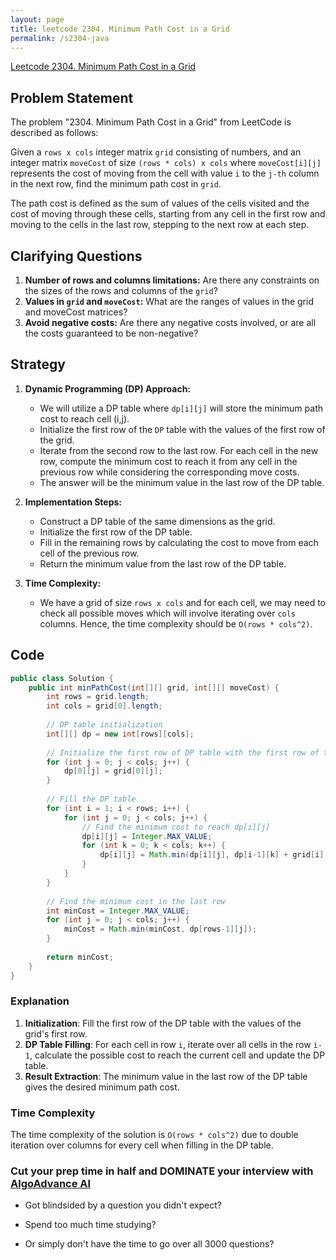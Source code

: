 ```yaml
---
layout: page
title: leetcode 2304. Minimum Path Cost in a Grid
permalink: /s2304-java
---
```

[Leetcode 2304. Minimum Path Cost in a Grid](https://algoadvance.github.io/algoadvance/l2304)
## Problem Statement

The problem "2304. Minimum Path Cost in a Grid" from LeetCode is described as follows: 

Given a `rows x cols` integer matrix `grid` consisting of numbers, and an integer matrix `moveCost` of size `(rows * cols) x cols` where `moveCost[i][j]` represents the cost of moving from the cell with value `i` to the `j-th` column in the next row, find the minimum path cost in `grid`. 

The path cost is defined as the sum of values of the cells visited and the cost of moving through these cells, starting from any cell in the first row and moving to the cells in the last row, stepping to the next row at each step.

## Clarifying Questions

1. **Number of rows and columns limitations:** Are there any constraints on the sizes of the rows and columns of the `grid`?
2. **Values in `grid` and `moveCost`:** What are the ranges of values in the grid and moveCost matrices?
3. **Avoid negative costs:** Are there any negative costs involved, or are all the costs guaranteed to be non-negative?

## Strategy

1. **Dynamic Programming (DP) Approach:**
   - We will utilize a DP table where `dp[i][j]` will store the minimum path cost to reach cell (i,j).
   - Initialize the first row of the `DP` table with the values of the first row of the grid.
   - Iterate from the second row to the last row. For each cell in the new row, compute the minimum cost to reach it from any cell in the previous row while considering the corresponding move costs.
   - The answer will be the minimum value in the last row of the DP table.

2. **Implementation Steps:**
   - Construct a DP table of the same dimensions as the grid.
   - Initialize the first row of the DP table.
   - Fill in the remaining rows by calculating the cost to move from each cell of the previous row.
   - Return the minimum value from the last row of the DP table.

3. **Time Complexity:**
   - We have a grid of size `rows x cols` and for each cell, we may need to check all possible moves which will involve iterating over `cols` columns. Hence, the time complexity should be `O(rows * cols^2)`.

## Code

```java
public class Solution {
    public int minPathCost(int[][] grid, int[][] moveCost) {
        int rows = grid.length;
        int cols = grid[0].length;
        
        // DP table initialization
        int[][] dp = new int[rows][cols];
        
        // Initialize the first row of DP table with the first row of the grid
        for (int j = 0; j < cols; j++) {
            dp[0][j] = grid[0][j];
        }
        
        // Fill the DP table
        for (int i = 1; i < rows; i++) {
            for (int j = 0; j < cols; j++) {
                // Find the minimum cost to reach dp[i][j]
                dp[i][j] = Integer.MAX_VALUE;
                for (int k = 0; k < cols; k++) {
                    dp[i][j] = Math.min(dp[i][j], dp[i-1][k] + grid[i][j] + moveCost[grid[i-1][k]][j]);
                }
            }
        }
        
        // Find the minimum cost in the last row
        int minCost = Integer.MAX_VALUE;
        for (int j = 0; j < cols; j++) {
            minCost = Math.min(minCost, dp[rows-1][j]);
        }
        
        return minCost;
    }
}
```

### Explanation

1. **Initialization**: Fill the first row of the DP table with the values of the grid's first row.
2. **DP Table Filling**: For each cell in row `i`, iterate over all cells in the row `i-1`, calculate the possible cost to reach the current cell and update the DP table.
3. **Result Extraction**: The minimum value in the last row of the DP table gives the desired minimum path cost.

### Time Complexity
The time complexity of the solution is `O(rows * cols^2)` due to double iteration over columns for every cell when filling in the DP table.


### Cut your prep time in half and DOMINATE your interview with [AlgoAdvance AI](https://algoAdvance.com)

- Got blindsided by a question you didn't expect?

- Spend too much time studying?

- Or simply don't have the time to go over all 3000 questions?

